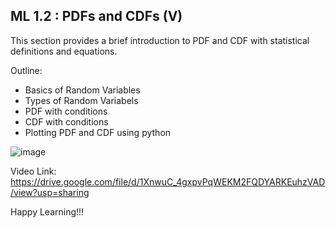 ## ML 1.2 : PDFs and CDFs (V)

This section provides a brief introduction to PDF and CDF with statistical definitions and equations.

Outline:

- Basics of Random Variables
- Types of Random Variabels
- PDF with conditions
- CDF with conditions
- Plotting PDF and CDF using python

![image](https://user-images.githubusercontent.com/80235375/134771539-5436c567-726f-45c4-be00-afe482bf6271.png)


Video Link: https://drive.google.com/file/d/1XnwuC_4gxpvPqWEKM2FQDYARKEuhzVAD/view?usp=sharing

Happy Learning!!!
